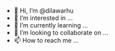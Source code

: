 - 👋 Hi, I’m @dilawarhu
- 👀 I’m interested in ...
- 🌱 I’m currently learning ...
- 💞️ I’m looking to collaborate on ...
- 📫 How to reach me ...

<!---
dilawarhu/dilawarhu is a ✨ special ✨ repository because its `README.md` (this file) appears on your GitHub profile.
You can click the Preview link to take a look at your changes.
--->
